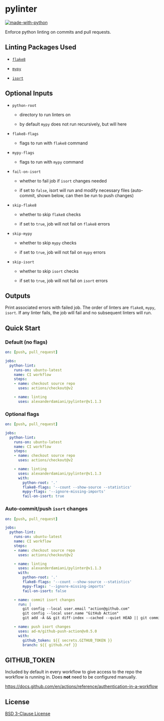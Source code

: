 # pylinter

[![made-with-python](https://img.shields.io/badge/Made%20with-Python-1f425f.svg)](https://www.python)

Enforce python linting on commits and pull requests.

## Linting Packages Used

* [`flake8`](https://pypi.org/project/flake8/)

* [`mypy`](https://pypi.org/project/mypy/)

* [`isort`](https://pypi.org/project/isort/)

## Optional Inputs
* `python-root`
	* directory to run linters on

	* by default `mypy` does not run recursively, but will here

* `flake8-flags`
	* flags to run with `flake8` command

* `mypy-flags`
	* flags to run with `mypy` command

* `fail-on-isort`
	* whether to fail job if `isort` changes needed

	* if set to `false`, isort will run and modify necessary files (auto-commit, shown below, can then be run to push changes)

* `skip-flake8`
	* whether to skip `flake8` checks

	* if set to `true`, job will not fail on `flake8` errors

* `skip-mypy`
	* whether to skip `mypy` checks

	* if set to `true`, job will not fail on `mypy` errors

* `skip-isort`
	* whether to skip `isort` checks

	* if set to `true`, job will not fail on `isort` errors

## Outputs
Print associated errors with failed job. The order of linters are `flake8`, `mypy`, `isort`. If any linter fails, the job will fail and no subsequent linters will run.

## Quick Start
### Default (no flags)
```yaml
on: [push, pull_request]

jobs:
  python-lint:
    runs-on: ubuntu-latest
    name: CI workflow
    steps:
    - name: checkout source repo
      uses: actions/checkout@v2

    - name: linting
      uses: alexanderdamiani/pylinter@v1.1.3
```

### Optional flags
```yaml
on: [push, pull_request]

jobs:
  python-lint:
    runs-on: ubuntu-latest
    name: CI workflow
    steps:
    - name: checkout source repo
      uses: actions/checkout@v2

    - name: linting
      uses: alexanderdamiani/pylinter@v1.1.3
      with:
        python-root: '.'
        flake8-flags: '--count --show-source --statistics'
        mypy-flags: '--ignore-missing-imports'
        fail-on-isort: true
```
### Auto-commit/push `isort` changes
```yaml
on: [push, pull_request]

jobs:
  python-lint:
    runs-on: ubuntu-latest
    name: CI workflow
    steps:
    - name: checkout source repo
      uses: actions/checkout@v2

    - name: linting
      uses: alexanderdamiani/pylinter@v1.1.3
      with:
        python-root: '.'
        flake8-flags: '--count --show-source --statistics'
        mypy-flags: '--ignore-missing-imports'
        fail-on-isort: false

    - name: commit isort changes
      run: |
        git config --local user.email "action@github.com"
        git config --local user.name "GitHub Action"
        git add -A && git diff-index --cached --quiet HEAD || git commit -m 'isort'

    - name: push isort changes
      uses: ad-m/github-push-action@v0.5.0
      with:
        github_token: ${{ secrets.GITHUB_TOKEN }}
        branch: ${{ github.ref }}
```

## GITHUB_TOKEN
Included by default in every workflow to give access to the repo the workflow is running in. Does **not** need to be configured manually.

https://docs.github.com/en/actions/reference/authentication-in-a-workflow

## License
[BSD 3-Clause License](https://github.com/alexanderdamiani/pylinter/blob/main/LICENSE)
